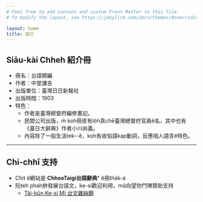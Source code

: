 ```yaml
---
# Feel free to add content and custom Front Matter to this file.
# To modify the layout, see https://jekyllrb.com/docs/themes/#overriding-theme-defaults

layout: home
title: 紹介
---
```


## Siāu-kài Chheh 紹介冊

- 冊名：台語類編
- 作者：中堂謙吉
- 出版單位：臺灣日日新報社
- 出版時間：1903
- 特色：
  - 作者是臺灣總督府編修書記。
  - 民間公司出版，m̄ koh冊皮有lo̍h真chē臺灣總督府官員ê名，其中也有《臺日大辭典》作者小川尚義。
  - 內容除了一般生活tek--ê，koh有收俗語kap動詞，反應咱人語言ê特色。

---

## Chi-chhî 支持

- Chit ê網站是 **ChhoeTaigi台語辭典⁺** ê冊tha̍k-á
- 阮teh phah拚發展台語文，ke-si歡迎利用，mā向望你鬥陣贊助支持
  - [Tâi-bûn Ke-si Mī 台文雞絲麵](https://linktr.ee/taibunkesimi)
